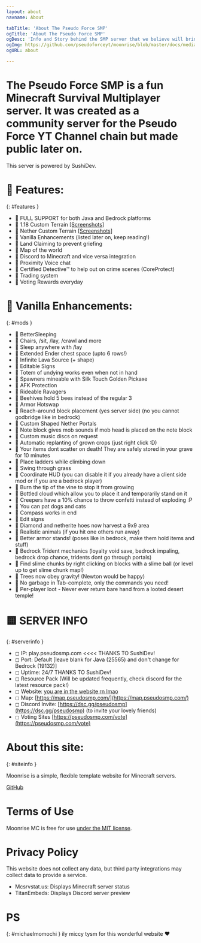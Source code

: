 ```yaml
---
layout: about
navname: About

tabTitle: 'About The Pseudo Force SMP'
ogTitle: 'About The Pseudo Force SMP'
ogDesc: 'Info and Story behind the SMP server that we believe will bring the Java and Bedrock community together'
ogImg: https://github.com/pseudoforceyt/moonrise/blob/master/docs/media/android-chrome-192x192.png?raw=true
ogURL: about

---
```

# The Pseudo Force SMP is a fun Minecraft Survival Multiplayer server. It was created as a community server for the Pseudo Force YT Channel chain but made public later on.
This server is powered by SushiDev.
# 🔶 Features: 
{: #features }
 - 🔸 FULL SUPPORT for both Java and Bedrock platforms
 - 🔸 1.18 Custom Terrain [[Screenshots]](https://pseudosmp.com/screenshots)
 - 🔸 Nether Custom Terrain [[Screenshots]](https://pseudosmp.com/screenshots)
 - 🔸 Vanilla Enhancements (listed later on, keep reading!)
 - 🔸 Land Claiming to prevent griefing
 - 🔸 Map of the world
 - 🔸 Discord to Minecraft and vice versa integration
 - 🔸 Proximity Voice chat
 - 🔸 Certified Detective™️ to help out on crime scenes (CoreProtect)
 - 🔸 Trading system
 - 🔸 Voting Rewards everyday

# 🔷 Vanilla Enhancements: 
{: #mods }
 - 🔹 BetterSleeping
 - 🔹 Chairs, /sit, /lay, /crawl and more
 - 🔹 Sleep anywhere with /lay
 - 🔹 Extended Ender chest space (upto 6 rows!)
 - 🔹 Infinite Lava Source (+ shape)
 - 🔹 Editable Signs
 - 🔹 Totem of undying works even when not in hand
 - 🔹 Spawners mineable with Silk Touch Golden Pickaxe
 - 🔹 AFK Protection
 - 🔹 Rideable Ravagers
 - 🔹 Beehives hold 5 bees instead of the regular 3
 - 🔹 Armor Hotswap
 - 🔹 Reach-around block placement (yes server side) (no you cannot godbridge like in bedrock)
 - 🔹 Custom Shaped Nether Portals
 - 🔹 Note block gives mob sounds if mob head is placed on the note block
 - 🔹 Custom music discs on request
 - 🔹 Automatic replanting of grown crops (just right click :D)
 - 🔹 Your items dont scatter on death! They are safely stored in your grave for 10 minutes
 - 🔹 Place ladders while climbing down
 - 🔹 Swing through grass
 - 🔹 Coordinate HUD (you can disable it if you already have a client side mod or if you are a bedrock player)
 - 🔹 Burn the tip of the vine to stop it from growing
 - 🔹 Bottled cloud which allow you to place it and temporarily stand on it
 - 🔹 Creepers have a 10% chance to throw confetti instead of exploding :P
 - 🔹 You can pat dogs and cats
 - 🔹 Compass works in end
 - 🔹 Edit signs
 - 🔹 Diamond and netherite hoes now harvest a 9x9 area
 - 🔹 Realistic animals (if you hit one others run away)
 - 🔹 Better armor stands! (poses like in bedrock, make them hold items and stuff)
 - 🔹 Bedrock Trident mechanics (loyalty void save, bedrock impaling, bedrock drop chance, tridents dont go through portals)
 - 🔹 Find slime chunks by right clicking on blocks with a slime ball (or level up to get slime chunk map!)
 - 🔹 Trees now obey gravity! (Newton would be happy)
 - 🔹 No garbage in Tab-complete, only the commands you need!
 - 🔹 Per-player loot - Never ever return bare hand from a looted desert temple!

# 🟨 SERVER INFO 
{: #serverinfo }
 - ◻ IP: play.pseudosmp.com <<<< THANKS TO SushiDev!
 - ◻ Port: Default [leave blank for Java (25565) and don't change for Bedrock (19132)]
 - ◻ Uptime: 24/7 THANKS TO SushiDev!
 - ◻ Resource Pack (Will be updated frequently, check discord for the latest resource pack!)
 - ◻ Website: [you are in the website rn lmao](https://www.pseudosmp.com/)
 - ◻ Map: [https://map.pseudosmp.com/](https://map.pseudosmp.com/)
 - ◻ Discord Invite: [https://dsc.gg/pseudosmp](https://dsc.gg/pseudosmp) (to invite your lovely friends)
 - ◻ Voting Sites [https://pseudosmp.com/vote](https://pseudosmp.com/vote)

# About this site: 
{: #siteinfo }

Moonrise is a simple, flexible template website for Minecraft servers.

[GitHub](https://github.com/coffeebank/moonrise)


# Terms of Use

Moonrise MC is free for use [under the MIT license](https://github.com/coffeebank/moonrise).


# Privacy Policy

This website does not collect any data, but third party integrations may collect data to provide a service.

- Mcsrvstat.us: Displays Minecraft server status
- TitanEmbeds: Displays Discord server preview





# PS
{: #michaelmomochi }
ily miccy tysm for this wonderful website ♥
